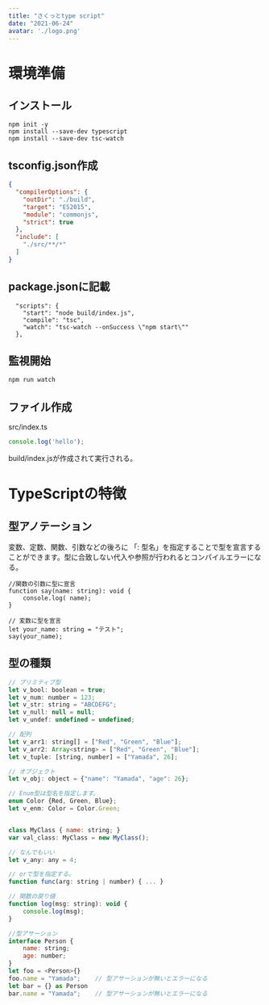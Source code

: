 ```yaml
---
title: "さくっとtype script"
date: "2021-06-24"
avatar: './logo.png'
---
```



# 環境準備
## インストール
```none
npm init -y
npm install --save-dev typescript
npm install --save-dev tsc-watch
```


## tsconfig.json作成
```json
{
  "compilerOptions": {
    "outDir": "./build",
    "target": "ES2015",
    "module": "commonjs",
    "strict": true
  },
  "include": [
    "./src/**/*"
  ]
}
```

## package.jsonに記載
```none
  "scripts": {
    "start": "node build/index.js",
    "compile": "tsc",
    "watch": "tsc-watch --onSuccess \"npm start\""
  },
```

## 監視開始
```cmd
npm run watch
```


## ファイル作成
src/index.ts
```javascript
console.log('hello');
```
build/index.jsが作成されて実行される。



# TypeScriptの特徴
## 型アノテーション
変数、定数、関数、引数などの後ろに 「: 型名」を指定することで型を宣言することができます。型に合致しない代入や参照が行われるとコンパイルエラーになる。
```
//関数の引数に型に宣言
function say(name: string): void {
    console.log( name);
}

// 変数に型を宣言
let your_name: string = "テスト";
say(your_name);
```

## 型の種類
```javascript
// プリミティブ型
let v_bool: boolean = true;
let v_num: number = 123;
let v_str: string = "ABCDEFG";
let v_null: null = null;
let v_undef: undefined = undefined;

// 配列
let v_arr1: string[] = ["Red", "Green", "Blue"];
let v_arr2: Array<string> = ["Red", "Green", "Blue"];
let v_tuple: [string, number] = ["Yamada", 26];

// オブジェクト
let v_obj: object = {"name": "Yamada", "age": 26};

// Enum型は型名を指定します。
enum Color {Red, Green, Blue};
let v_enm: Color = Color.Green;


class MyClass { name: string; }
var val_class: MyClass = new MyClass();

// なんでもいい
let v_any: any = 4;

// orで型を指定する。
function func(arg: string | number) { ... }

// 関数の戻り値
function log(msg: string): void {
    console.log(msg);
}

//型アサーション
interface Person {
    name: string;
    age: number;
}
let foo = <Person>{}
foo.name = "Yamada";    // 型アサーションが無いとエラーになる
let bar = {} as Person
bar.name = "Yamada";    // 型アサーションが無いとエラーになる
```




